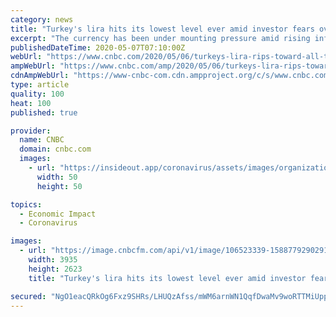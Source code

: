 ```yaml
---
category: news
title: "Turkey's lira hits its lowest level ever amid investor fears over sinking economy"
excerpt: "The currency has been under mounting pressure amid rising inflation, growing unemployment and slow growth — and now, the highest number of coronavirus cases in the region."
publishedDateTime: 2020-05-07T07:10:00Z
webUrl: "https://www.cnbc.com/2020/05/06/turkeys-lira-rips-toward-all-time-low-after-regulator-moves-to-stop-currency-speculation.html"
ampWebUrl: "https://www.cnbc.com/amp/2020/05/06/turkeys-lira-rips-toward-all-time-low-after-regulator-moves-to-stop-currency-speculation.html"
cdnAmpWebUrl: "https://www-cnbc-com.cdn.ampproject.org/c/s/www.cnbc.com/amp/2020/05/06/turkeys-lira-rips-toward-all-time-low-after-regulator-moves-to-stop-currency-speculation.html"
type: article
quality: 100
heat: 100
published: true

provider:
  name: CNBC
  domain: cnbc.com
  images:
    - url: "https://insideout.app/coronavirus/assets/images/organizations/cnbc.com-50x50.jpg"
      width: 50
      height: 50

topics:
  - Economic Impact
  - Coronavirus

images:
  - url: "https://image.cnbcfm.com/api/v1/image/106523339-1588779290291gettyimages-1193978796.jpeg?v=1588779459"
    width: 3935
    height: 2623
    title: "Turkey's lira hits its lowest level ever amid investor fears over sinking economy"

secured: "NgO1eacQRkOg6Fxz9SHRs/LHUQzAfss/mWM6arnWN1QqfDwaMv9woRTTMiUppxiSYtsc0V5LRt6ZRUmlXpKiVi0XKjCR7b7mhBFs3JWe3D1THm2Ee1LRb3Id8Zhd0UQ0qXnHp6leMkT+krsHOnqflnX7tdf9nzOsWS7xXqz4qDQHZ2zaP9VwnwW6I0ohRjJ1oJksg16OsLYMwIiFuXS7aAoi1+4TVavIxzPsAXV3fyeQ9Rbm31B3SaiMqTrvcLUbx8Nn6NwcwMtZJMJEFAWHZDTsy2jvrFyZecfVI5IgseYSRu6DQ2RqES6wLFI5M3OcGQ/ZiHFAFPa/VxUFBl9SAVLlXp+g08m5LhoIPqKZosxSiiibcRs3n+JxEehDSmPDROxasoaYsHy09fcNkOOShGHXg219vlOqGy/ENsM6sNU0790A1Z0OOfZoz7eq8PguNOe1s0VBkvP2T35NAmTZyIN9YrSgcHJ2NU452uMSSKE=;m47pvL97fZf6Ea16jB7+7A=="
---
```


